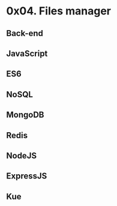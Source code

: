 # 0x04. Files manager
## Back-end
## JavaScript
## ES6
## NoSQL
## MongoDB
## Redis
## NodeJS
## ExpressJS
## Kue
